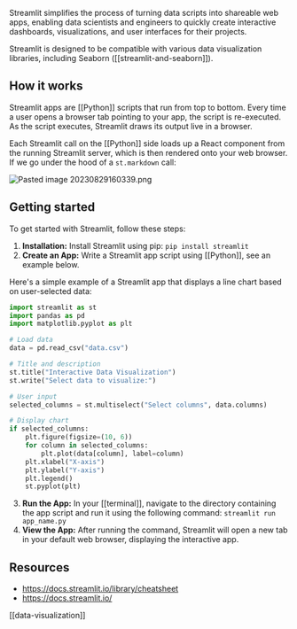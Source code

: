Streamlit simplifies the process of turning data scripts into shareable web apps, enabling data scientists and engineers to quickly create interactive dashboards, visualizations, and user interfaces for their projects.

Streamlit is designed to be compatible with various data visualization libraries, including Seaborn ([[streamlit-and-seaborn]]).

## How it works

Streamlit apps are [[Python]] scripts that run from top to bottom. Every time a user opens a browser tab pointing to your app, the script is re-executed. As the script executes, Streamlit draws its output live in a browser.

Each Streamlit call on the [[Python]] side loads up a React component from the running Streamlit server, which is then rendered onto your web browser. If we go under the hood of a `st.markdown` call:

![Pasted image 20230829160339.png](app://aeca1fcb7ec96b02f7f6828e45f70c4ca747/Users/lucaverhees/Obsidian/lucavh/assets/Pasted%20image%2020230829160339.png?1693317819367)

## Getting started

To get started with Streamlit, follow these steps:

1. **Installation:** Install Streamlit using pip: `pip install streamlit`
2. **Create an App:** Write a Streamlit app script using [[Python]], see an example below.

Here's a simple example of a Streamlit app that displays a line chart based on user-selected data:

```python
import streamlit as st
import pandas as pd
import matplotlib.pyplot as plt

# Load data
data = pd.read_csv("data.csv")

# Title and description
st.title("Interactive Data Visualization")
st.write("Select data to visualize:")

# User input
selected_columns = st.multiselect("Select columns", data.columns)

# Display chart
if selected_columns:
    plt.figure(figsize=(10, 6))
    for column in selected_columns:
        plt.plot(data[column], label=column)
    plt.xlabel("X-axis")
    plt.ylabel("Y-axis")
    plt.legend()
    st.pyplot(plt)
```

3. **Run the App:** In your [[terminal]], navigate to the directory containing the app script and run it using the following command: `streamlit run app_name.py` 
4. **View the App:** After running the command, Streamlit will open a new tab in your default web browser, displaying the interactive app.

## Resources
- https://docs.streamlit.io/library/cheatsheet
- https://docs.streamlit.io/

[[data-visualization]]